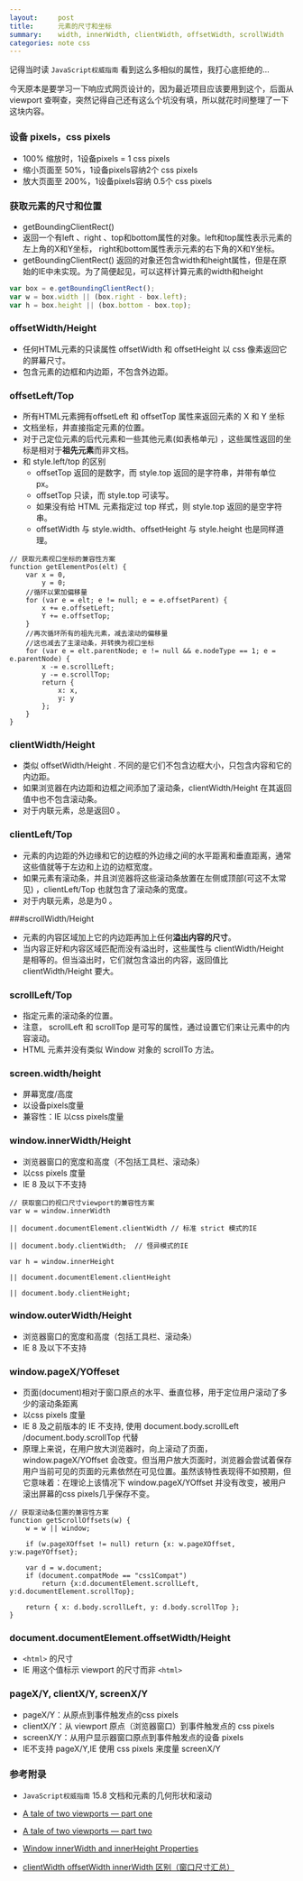 ```yaml
---
layout:     post
title:      元素的尺寸和坐标
summary:    width, innerWidth, clientWidth, offsetWidth, scrollWidth
categories: note css
---
```


记得当时读 `JavaScript权威指南` 看到这么多相似的属性，我打心底拒绝的...

今天原本是要学习一下响应式网页设计的，因为最近项目应该要用到这个，后面从 viewport 查啊查，突然记得自己还有这么个坑没有填，所以就花时间整理了一下这块内容。

### 设备 pixels，css pixels

- 100% 缩放时，1设备pixels = 1 css pixels
- 缩小页面至 50%，1设备pixels容纳2个 css pixels
- 放大页面至 200%，1设备pixels容纳 0.5个 css pixels

### 获取元素的尺寸和位置

- getBoundingClientRect()
- 返回一个有left 、right 、top和bottom属性的对象。left和top属性表示元素的左上角的X和Y坐标， right和bottom属性表示元素的右下角的X和Y坐标。
- getBoundingClientRect() 返回的对象还包含width和height属性，但是在原始的IE中未实现。为了简便起见，可以这样计算元素的width和height

```JavaScript
var box = e.getBoundingClientRect();
var w = box.width || (box.right - box.left);
var h = box.height || (box.bottom - box.top);
```

### offsetWidth/Height

- 任何HTML元素的只读属性 offsetWidth 和 offsetHeight 以 css 像素返回它的屏幕尺寸。
- 包含元素的边框和内边距，不包含外边距。

### offsetLeft/Top

- 所有HTML元素拥有offsetLeft 和 offsetTop 属性来返回元素的 X 和 Y 坐标
- 文档坐标，井直接指定元素的位置。
- 对于己定位元素的后代元素和一些其他元素(如表格单元) ，这些属性返回的坐标是相对于**祖先元素**而非文档。
- 和 style.left/top 的区别
  - offsetTop 返回的是数字，而 style.top 返回的是字符串，并带有单位 px。
  - offsetTop 只读，而 style.top 可读写。
  - 如果没有给 HTML 元素指定过 top 样式，则 style.top 返回的是空字符串。
  - offsetWidth 与 style.width、offsetHeight 与 style.height 也是同样道理。

```
// 获取元素视口坐标的兼容性方案
function getElementPos(elt) {
	var x = 0,
		y = 0;
	//循环以累加偏移量
	for (var e = elt; e != null; e = e.offsetParent) {
		x += e.offsetLeft;
		Y += e.offsetTop;
	}
	//再次循环所有的祖先元素，减去滚动的偏移量
	//这也减去了主滚动条，并转换为视口坐标
	for (var e = elt.parentNode; e != null && e.nodeType == 1; e = e.parentNode) {
		x -= e.scrollLeft;
		y -= e.scrollTop;
		return {
			x: x,
			y: y
		};
	}
}
```

### clientWidth/Height

- 类似 offsetWidth/Height . 不同的是它们不包含边框大小，只包含内容和它的内边距。
- 如果浏览器在内边距和边框之间添加了滚动条，clientWidth/Height 在其返回值中也不包含滚动条。
- 对于内联元素，总是返回0 。

### clientLeft/Top

- 元素的内边距的外边缘和它的边框的外边缘之间的水平距离和垂直距离，通常这些值就等于左边和上边的边框宽度。
- 如果元素有滚动条，并且浏览器将这些滚动条放置在左侧或顶部(可这不太常见) ，clientLeft/Top 也就包含了滚动条的宽度。
- 对于内联元素，总是为0 。

###scrollWidth/Height

- 元素的内容区域加上它的内边距再加上任何**溢出内容的尺寸**。
- 当内容正好和内容区域匹配而没有溢出时，这些属性与 clientWidth/Height 是相等的。但当溢出时，它们就包含溢出的内容，返回值比 clientWidth/Height 要大。

### scrollLeft/Top

- 指定元素的滚动条的位置。
- 注意， scrollLeft 和 scrollTop 是可写的属性，通过设置它们来让元素中的内容滚动。
- HTML 元素并没有类似 Window 对象的 scrollTo 方法。

###  screen.width/height

- 屏幕宽度/高度
- 以设备pixels度量
- 兼容性：IE 以css pixels度量

### window.innerWidth/Height

- 浏览器窗口的宽度和高度（不包括工具栏、滚动条）
- 以css pixels 度量
- IE 8 及以下不支持

```
// 获取窗口的视口尺寸viewport的兼容性方案
var w = window.innerWidth

|| document.documentElement.clientWidth // 标准 strict 模式的IE

|| document.body.clientWidth;  // 怪异模式的IE

var h = window.innerHeight

|| document.documentElement.clientHeight 

|| document.body.clientHeight;
```

### window.outerWidth/Height

- 浏览器窗口的宽度和高度（包括工具栏、滚动条）
- IE 8 及以下不支持

### window.pageX/YOffeset

- 页面(document)相对于窗口原点的水平、垂直位移，用于定位用户滚动了多少的滚动条距离
- 以css pixels 度量
- IE 8 及之前版本的 IE 不支持, 使用 document.body.scrollLeft /document.body.scrollTop 代替
- 原理上来说，在用户放大浏览器时，向上滚动了页面，window.pageX/YOffset 会改变。但当用户放大页面时，浏览器会尝试着保存用户当前可见的页面的元素依然在可见位置。虽然该特性表现得不如预期，但它意味着：在理论上该情况下  window.pageX/YOffset 并没有改变，被用户滚出屏幕的css pixels几乎保存不变。

```
// 获取滚动条位置的兼容性方案
function getScrollOffsets(w) {
    w = w || window;
    
    if (w.pageXOffset != null) return {x: w.pageXOffset, y:w.pageYOffset};
    
    var d = w.document;
    if (document.compatMode == "css1Compat")
        return {x:d.documentElement.scrollLeft, y:d.documentElement.scrollTop};
        
    return { x: d.body.scrollLeft, y: d.body.scrollTop };
}
```



### document.documentElement.offsetWidth/Height

- `<html>` 的尺寸
- IE 用这个值标示 viewport 的尺寸而非 `<html>`

### pageX/Y, clientX/Y, screenX/Y

- pageX/Y：从<html>原点到事件触发点的css pixels
- clientX/Y：从 viewport 原点（浏览器窗口）到事件触发点的 css pixels
- screenX/Y：从用户显示器窗口原点到事件触发点的设备 pixels
- IE不支持 pageX/Y,IE 使用 css pixels 来度量 screenX/Y

### 参考附录

- `JavaScript权威指南` 15.8 文档和元素的几何形状和滚动


- [A tale of two viewports — part one](http://www.quirksmode.org/mobile/viewports.html)
- [A tale of two viewports — part two](http://www.quirksmode.org/mobile/viewports2.html)
- [Window innerWidth and innerHeight Properties](http://www.w3schools.com/jsref/prop_win_innerheight.asp)
- [clientWidth offsetWidth innerWidth 区别（窗口尺寸汇总）](http://www.cnblogs.com/youxin/archive/2012/09/21/2697514.html)
